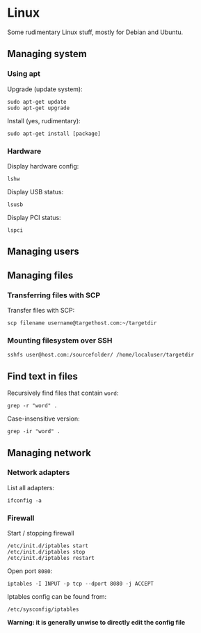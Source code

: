 # Linux

Some rudimentary Linux stuff, mostly for Debian and Ubuntu.

## Managing system

### Using apt

Upgrade (update system):

	sudo apt-get update
	sudo apt-get upgrade

Install (yes, rudimentary):

	sudo apt-get install [package]

### Hardware

Display hardware config:

	lshw

Display USB status:

	lsusb

Display PCI status:

	lspci
	
## Managing users

## Managing files

### Transferring files with SCP

Transfer files with SCP:

	scp filename username@targethost.com:~/targetdir

### Mounting filesystem over SSH

	sshfs user@host.com:/sourcefolder/ /home/localuser/targetdir

## Find text in files

Recursively find files that contain `word`:

	grep -r "word" .

Case-insensitive version:

	grep -ir "word" .


## Managing network

### Network adapters

List all adapters:

    ifconfig -a

### Firewall

Start / stopping firewall

    /etc/init.d/iptables start
    /etc/init.d/iptables stop
    /etc/init.d/iptables restart

Open port `8080`:

    iptables -I INPUT -p tcp --dport 8080 -j ACCEPT
    
Iptables config can be found from:

    /etc/sysconfig/iptables
    
**Warning: it is generally unwise to directly edit the config file**
